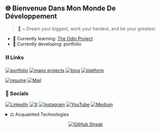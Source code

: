 ## :globe_with_meridians: Bienvenue Dans Mon Monde De Développement 
> 📜 ~ Dream your biggest, work your hardest, and be your greatest.

- 🌱 Currently learning: [The Odin Project](https://www.theodinproject.com/)
- 🌱 Currently developing: portfolio

### ⛓ Links 
[![portfolio](https://img.shields.io/badge/portfolio-555555?style=for-the-badge&logo=rocket&logoColor=white)]()
[![major projects](https://img.shields.io/badge/major_projects-555555?style=for-the-badge&logo=adobe-creative-cloud&logoColor=white)]()
[![blog](https://img.shields.io/badge/blog-555555?style=for-the-badge&logo=blogger&logoColor=white)]()
[![platform](https://img.shields.io/badge/learning_platform-555555?style=for-the-badge&logo=lightning&logoColor=white)]()

[![resume](https://img.shields.io/badge/resume-111111?style=for-the-badge&logo=read.cv&logoColor=white)]()
[![Mail](https://img.shields.io/badge/reach_out-D14836?style=for-the-badge&logo=gmail&logoColor=white)]()

### 💬 Socials 
[![LinkedIn](https://img.shields.io/badge/LinkedIn-0A66C2?style=for-the-badge&logo=linkedin&logoColor=white)](https://www.linkedin.com/in/abraham-silvanus-dacosta-99b9b41b8/)
[![X](https://img.shields.io/badge/X-000000?style=for-the-badge&logo=twitter&logoColor=white)](https://twitter.com/DaCostaSilvan_s)
[![Instagram](https://img.shields.io/badge/Instagram-E4405F?style=for-the-badge&logo=instagram&logoColor=white)](https://www.instagram.com/evergre_n/)
[![YouTube](https://img.shields.io/badge/YouTube-FF0000?style=for-the-badge&logo=youtube&logoColor=white)]()
[![Medium](https://img.shields.io/badge/Medium-000000?style=for-the-badge&logo=medium&logoColor=white)]()

<details>
<summary> ⚖️ Acquainted Technologies</summary>

| | |
|-----|-----|
| <p align="center"><a href="https://skillicons.dev"><img src="https://skillicons.dev/icons?i=js" alt="JavaScript" width="48" height="48" /></a><br/><strong>JavaScript</strong></p> | <p align="center"><a href="https://skillicons.dev"><img src="https://skillicons.dev/icons?i=css" alt="CSS" width="48" height="48" /></a><br/><strong>CSS</strong></p> |
| <p align="center"><a href="https://skillicons.dev"><img src="https://skillicons.dev/icons?i=html" alt="HTML" width="48" height="48" /></a><br/><strong>HTML</strong></p> | <p align="center"><a href="https://skillicons.dev"><img src="https://skillicons.dev/icons?i=react" alt="React" width="48" height="48" /></a><br/><strong>React</strong></p> |
| <p align="center"><a href="https://skillicons.dev"><img src="https://skillicons.dev/icons?i=nodejs" alt="Node.js" width="48" height="48" /></a><br/><strong>Node.js</strong></p> | <p align="center"><a href="https://skillicons.dev"><img src="https://skillicons.dev/icons?i=linux" alt="Linux" width="48" height="48" /></a><br/><strong>Linux</strong></p> |
| <p align="center"><a href="https://skillicons.dev"><img src="https://skillicons.dev/icons?i=git" alt="GIT" width="48" height="48" /></a><br/><strong>GIT</strong></p> | <p align="center"><a href="https://skillicons.dev"><img src="https://skillicons.dev/icons?i=webpack" alt="Webpack" width="48" height="48" /></a><br/><strong>Webpack</strong></p> |
| <p align="center"><a href="https://skillicons.dev"><img src="https://skillicons.dev/icons?i=vscode" alt="VS Code" width="48" height="48" /></a><br/><strong>VS Code</strong></p> | <p align="center"><a href="https://skillicons.dev"><img src="https://skillicons.dev/icons?i=eslint" alt="ESLint" width="48" height="48" /></a><br/><strong>ESLint</strong></p> |
| <p align="center"><a href="https://skillicons.dev"><img src="https://skillicons.dev/icons?i=prettier" alt="Prettier" width="48" height="48" /></a><br/><strong>Prettier</strong></p> | <p align="center"><a href="https://skillicons.dev"><img src="https://skillicons.dev/icons?i=babel" alt="Babel" width="48" height="48" /></a><br/><strong>Babel</strong></p> |
| <p align="center"><a href="https://skillicons.dev"><img src="https://skillicons.dev/icons?i=vite" alt="Vite" width="48" height="48" /></a><br/><strong>Vite</strong></p> | <p align="center"><a href="https://skillicons.dev"><img src="https://skillicons.dev/icons?i=vercel" alt="Vercel" width="48" height="48" /></a><br/><strong>Vercel</strong></p> |


</details>

<p align='center'>
 <a href="https://git.io/streak-stats"><img src="https://streak-stats.demolab.com?user=asdacosta&theme=prussian&hide_border=true&border_radius=8&date_format=j%20M%5B%20Y%5D&card_width=600&card_height=200" alt="GitHub Streak" /></a>
</p>




